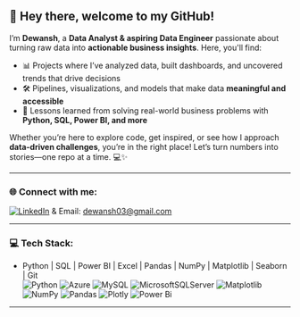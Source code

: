 ## 👋 Hey there, welcome to my GitHub!  

I’m **Dewansh**, a **Data Analyst & aspiring Data Engineer** passionate about turning raw data into **actionable business insights**. Here, you'll find:  

- 📊 Projects where I’ve analyzed data, built dashboards, and uncovered trends that drive decisions  
- 🛠️ Pipelines, visualizations, and models that make data **meaningful and accessible**  
- 🌱 Lessons learned from solving real-world business problems with **Python, SQL, Power BI, and more**  

Whether you’re here to explore code, get inspired, or see how I approach **data-driven challenges**, you’re in the right place! Let’s turn numbers into stories—one repo at a time. 💻✨  

---

### 🌐 Connect with me:  
[![LinkedIn](https://img.shields.io/badge/LinkedIn-%230077B5.svg?logo=linkedin&logoColor=white)](https://www.linkedin.com/in/dewanshvk/)  & Email: dewansh03@gmail.com

---

### 💻 Tech Stack:  
- Python | SQL | Power BI | Excel | Pandas | NumPy | Matplotlib | Seaborn | Git  
![Python](https://img.shields.io/badge/python-3670A0?style=plastic&logo=python&logoColor=ffdd54) ![Azure](https://img.shields.io/badge/azure-%230072C6.svg?style=plastic&logo=microsoftazure&logoColor=white) ![MySQL](https://img.shields.io/badge/mysql-4479A1.svg?style=plastic&logo=mysql&logoColor=white) ![MicrosoftSQLServer](https://img.shields.io/badge/Microsoft%20SQL%20Server-CC2927?style=plastic&logo=microsoft%20sql%20server&logoColor=white) ![Matplotlib](https://img.shields.io/badge/Matplotlib-%23ffffff.svg?style=plastic&logo=Matplotlib&logoColor=black) ![NumPy](https://img.shields.io/badge/numpy-%23013243.svg?style=plastic&logo=numpy&logoColor=white) ![Pandas](https://img.shields.io/badge/pandas-%23150458.svg?style=plastic&logo=pandas&logoColor=white) ![Plotly](https://img.shields.io/badge/Plotly-%233F4F75.svg?style=plastic&logo=plotly&logoColor=white) ![Power Bi](https://img.shields.io/badge/power_bi-F2C811?style=plastic&logo=powerbi&logoColor=black) 
---
